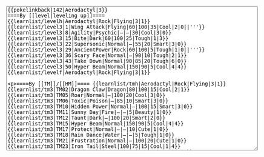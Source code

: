 </p><textarea readonly="" accesskey="," id="wpTextbox1" cols="80" rows="25" style="" class="mw-editfont-monospace" lang="en" dir="ltr" name="wpTextbox1">{{pokelinkback|142|Aerodactyl|3}}
====By [[level|leveling up]]====
{{learnlist/levelh|Aerodactyl|Rock|Flying|3|1}}
{{learnlist/level3|1|Wing Attack|Flying|60|100|35|Cool|2|0||'''}}
{{learnlist/level3|8|Agility|Psychic|—|—|30|Cool|3|0}}
{{learnlist/level3|15|Bite|Dark|60|100|25|Tough|1|3}}
{{learnlist/level3|22|Supersonic|Normal|—|55|20|Smart|3|0}}
{{learnlist/level3|29|AncientPower|Rock|60|100|5|Tough|1|0||'''}}
{{learnlist/level3|36|Scary Face|Normal|—|90|10|Tough|2|1}}
{{learnlist/level3|43|Take Down|Normal|90|85|20|Tough|6|0}}
{{learnlist/level3|50|Hyper Beam|Normal|150|90|5|Cool|4|4}}
{{learnlist/levelf|Aerodactyl|Rock|Flying|3|1}}

====By [[TM]]/[[HM]]====
{{learnlist/tmh|Aerodactyl|Rock|Flying|3|1}}
{{learnlist/tm3|TM02|Dragon Claw|Dragon|80|100|15|Cool|2|1}}
{{learnlist/tm3|TM05|Roar|Normal|—|100|20|Cool|3|0}}
{{learnlist/tm3|TM06|Toxic|Poison|—|85|10|Smart|3|0}}
{{learnlist/tm3|TM10|Hidden Power|Normal|—|100|15|Smart|3|0}}
{{learnlist/tm3|TM11|Sunny Day|Fire|—|—|5|Beauty|1|0}}
{{learnlist/tm3|TM12|Taunt|Dark|—|100|20|Smart|2|0}}
{{learnlist/tm3|TM15|Hyper Beam|Normal|150|90|5|Cool|4|4}}
{{learnlist/tm3|TM17|Protect|Normal|—|—|10|Cute|1|0}}
{{learnlist/tm3|TM18|Rain Dance|Water|—|—|5|Tough|1|0}}
{{learnlist/tm3|TM21|Frustration|Normal|—|100|20|Cute|1|0}}
{{learnlist/tm3|TM23|Iron Tail|Steel|100|75|15|Cool|1|4}}
{{learnlist/tm3|TM26|Earthquake|Ground|100|100|10|Tough|1|3}}
{{learnlist/tm3|TM27|Return|Normal|—|100|20|Cute|1|0}}
{{learnlist/tm3|TM32|Double Team|Normal|—|—|15|Cool|2|0}}
{{learnlist/tm3|TM35|Flamethrower|Fire|95|100|15|Beauty|4|0}}
{{learnlist/tm3|TM37|Sandstorm|Rock|—|—|10|Tough|3|0}}
{{learnlist/tm3|TM38|Fire Blast|Fire|120|85|5|Beauty|4|0}}
{{learnlist/tm3|TM39|Rock Tomb|Rock|50|80|10|Smart|3|0||'''}}
{{learnlist/tm3|TM40|Aerial Ace|Flying|60|—|20|Cool|2|0||'''}}
{{learnlist/tm3|TM41|Torment|Dark|—|100|15|Tough|2|0}}
{{learnlist/tm3|TM42|Facade|Normal|70|100|20|Cute|2|0}}
{{learnlist/tm3|TM43|Secret Power|Normal|70|100|20|Smart|1|0}}
{{learnlist/tm3|TM44|Rest|Psychic|—|—|10|Cute|2|0}}
{{learnlist/tm3|TM45|Attract|Normal|—|100|15|Cute|2|0}}
{{learnlist/tm3|TM46|Thief|Dark|40|100|10|Tough|1|0}}
{{learnlist/tm3|TM47|Steel Wing|Steel|70|90|25|Cool|2|0}}
{{learnlist/tm3|HM02|Fly|Flying|70|95|15|Smart|1|0||'''}}
{{learnlist/tm3|HM04|Strength|Normal|80|100|15|Tough|2|1}}
{{learnlist/tm3|HM06|Rock Smash|Fighting|20|100|15|Tough|1|0}}
{{learnlist/tmf|Aerodactyl|Rock|Flying|3|1}}

====By {{pkmn|breeding}}====
{{learnlist/breedh|Aerodactyl|Rock|Flying|3|1}}
{{learnlist/breed3|{{MSP/3|041|Zubat}}{{MSP/3|042|Golbat}}{{MSP/3|169|Crobat}}{{MSP/3|083|Farfetch'd}}{{MSP/3|227|Skarmory}}|Curse|???|—|—|10|Tough|3|0|*}}
{{learnlist/breed3|{{MSP/3|334|Altaria}}|DragonBreath|Dragon|60|100|20|Cool|1|3}}
{{learnlist/breed3|{{MSP/3|163|Hoothoot}}{{MSP/3|164|Noctowl}}|Foresight|Normal|—|100|40|Smart|3|0}}
{{learnlist/breed3|{{MSP/3|021|Spearow}}{{MSP/3|022|Fearow}}{{MSP/3|084|Doduo}}{{MSP/3|085|Dodrio}}{{MSP/3|198|Murkrow}}{{MSP/3|278|Wingull}}&lt;br>{{MSP/3|279|Pelipper}}|Pursuit|Dark|40|100|20|Smart|2|1}}
{{learnlist/breed3|{{MSP/3|227|Skarmory}}|Steel Wing|Steel|70|90|25|Cool|2|0}}
{{learnlist/breed3|{{MSP/3|016|Pidgey}}{{MSP/3|017|Pidgeotto}}{{MSP/3|018|Pidgeot}}|Whirlwind|Normal|—|100|20|Smart|3|0}}
{{learnlist/breedf|Aerodactyl|Rock|Flying|3|1}}

====By [[Move Tutor|tutoring]]====
{{learnlist/tutorh|Aerodactyl|Rock|Flying|3|1}}
{{learnlist/tutor3|Double-Edge|Normal|120|100|15|Tough|6|0|||yes|yes|yes}}
{{learnlist/tutor3|Endure|Normal|—|—|10|Tough|2|0|||no|yes|no}}
{{learnlist/tutor3|Mimic|Normal|—|—|10|Cute|1|0|||yes|yes|yes}}
{{learnlist/tutor3|Rock Slide|Rock|75|90|10|Tough|1|3||'''|yes|yes|no}}
{{learnlist/tutor3|Sky Attack|Flying|140|90|5|Cool|3|0||'''|no|no|yes}}
{{learnlist/tutor3|Sleep Talk|Normal|—|—|10|Cute|3|0|||no|yes|no}}
{{learnlist/tutor3|Snore|Normal|40|100|15|Cute|4|0|||no|yes|no}}
{{learnlist/tutor3|Substitute|Normal|—|—|10|Smart|2|0|||yes|yes|yes}}
{{learnlist/tutor3|Swagger|Normal|—|90|15|Cute|2|0|||no|yes|yes}}
{{learnlist/tutor3|Swift|Normal|60|—|20|Cool|2|0|||no|yes|no}}
{{learnlist/tutorf|Aerodactyl|Rock|Flying|3|1}}

[[fr:Ptéra/Génération 3]]
[[it:Aerodactyl/Mosse apprese in terza generazione]]
[[ja:ニョロモ/第六世代以前のおぼえるわざ]]
[[zh:化石翼龙/第三世代招式表]]
